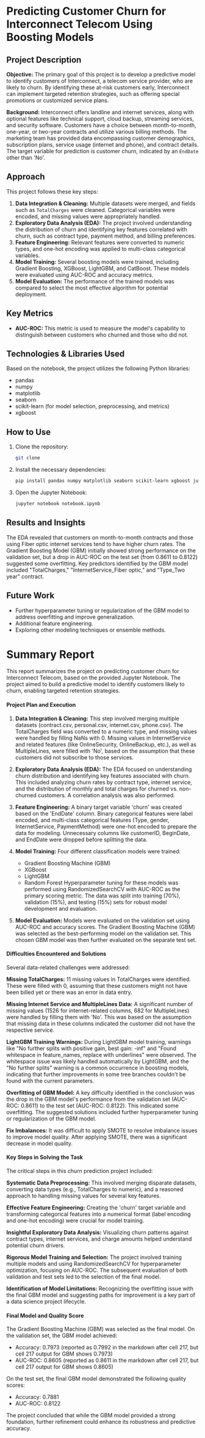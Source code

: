 # Predicting Customer Churn for Interconnect Telecom Using Boosting Models

## Project Description

**Objective:**
The primary goal of this project is to develop a predictive model to identify customers of Interconnect, a telecom service provider, who are likely to churn. By identifying these at-risk customers early, Interconnect can implement targeted retention strategies, such as offering special promotions or customized service plans.

**Background:**
Interconnect offers landline and internet services, along with optional features like technical support, cloud backup, streaming services, and security software. Customers have a choice between month-to-month, one-year, or two-year contracts and utilize various billing methods. The marketing team has provided data encompassing customer demographics, subscription plans, service usage (internet and phone), and contract details. The target variable for prediction is customer churn, indicated by an `EndDate` other than 'No'.

## Approach

This project follows these key steps:

1.  **Data Integration & Cleaning:** Multiple datasets were merged, and fields such as `TotalCharges` were cleaned. Categorical variables were encoded, and missing values were appropriately handled.
2.  **Exploratory Data Analysis (EDA):** The project involved understanding the distribution of churn and identifying key features correlated with churn, such as contract type, payment method, and billing preferences.
3.  **Feature Engineering:** Relevant features were converted to numeric types, and one-hot encoding was applied to multi-class categorical variables.
4.  **Model Training:** Several boosting models were trained, including Gradient Boosting, XGBoost, LightGBM, and CatBoost. These models were evaluated using AUC-ROC and accuracy metrics.
5.  **Model Evaluation:** The performance of the trained models was compared to select the most effective algorithm for potential deployment.

## Key Metrics

* **AUC-ROC:** This metric is used to measure the model's capability to distinguish between customers who churned and those who did not.

## Technologies & Libraries Used

Based on the notebook, the project utilizes the following Python libraries:

* pandas
* numpy
* matplotlib
* seaborn
* scikit-learn (for model selection, preprocessing, and metrics)
* xgboost

## How to Use

1.  Clone the repository:
    ```bash
    git clone 
    ```
3.  Install the necessary dependencies:
    ```bash
    pip install pandas numpy matplotlib seaborn scikit-learn xgboost jupyter
    ```
4.  Open the Jupyter Notebook:
    ```bash
    jupyter notebook notebook.ipynb
    ```

## Results and Insights

The EDA revealed that customers on month-to-month contracts and those using Fiber optic internet services tend to have higher churn rates. The Gradient Boosting Model (GBM) initially showed strong performance on the validation set, but a drop in AUC-ROC on the test set (from 0.8611 to 0.8122) suggested some overfitting. Key predictors identified by the GBM model included "TotalCharges," "InternetService_Fiber optic," and "Type_Two year" contract.

## Future Work

* Further hyperparameter tuning or regularization of the GBM model to address overfitting and improve generalization.
* Additional feature engineering.
* Exploring other modeling techniques or ensemble methods.

 
 # Summary Report

This report summarizes the project on predicting customer churn for Interconnect Telecom, based on the provided Jupyter Notebook. The project aimed to build a predictive model to identify customers likely to churn, enabling targeted retention strategies.

#### Project Plan and Execution

1. **Data Integration & Cleaning:** This step involved merging multiple datasets (contract.csv, personal.csv, internet.csv, phone.csv). The TotalCharges field was converted to a numeric type, and missing values were handled by filling NaNs with 0. Missing values in InternetService and related features (like OnlineSecurity, OnlineBackup, etc.), as well as MultipleLines, were filled with 'No', based on the assumption that these customers did not subscribe to those services.

2. **Exploratory Data Analysis (EDA):** The EDA focused on understanding churn distribution and identifying key features associated with churn. This included analyzing churn rates by contract type, internet service, and the distribution of monthly and total charges for churned vs. non-churned customers. A correlation analysis was also performed.

3. **Feature Engineering:** A binary target variable 'churn' was created based on the 'EndDate' column. Binary categorical features were label encoded, and multi-class categorical features (Type, gender, InternetService, PaymentMethod) were one-hot encoded to prepare the data for modeling. Unnecessary columns like customerID, BeginDate, and EndDate were dropped before splitting the data.

4. **Model Training:** Four different classification models were trained:
   * Gradient Boosting Machine (GBM)
   * XGBoost
   * LightGBM
   * Random Forest Hyperparameter tuning for these models was performed using RandomizedSearchCV with AUC-ROC as the primary scoring metric. The data was split into training (70%), validation (15%), and testing (15%) sets for robust model development and evaluation.

7. **Model Evaluation:** Models were evaluated on the validation set using AUC-ROC and accuracy scores. The Gradient Boosting Machine (GBM) was selected as the best-performing model on the validation set. This chosen GBM model was then further evaluated on the separate test set.

#### Difficulties Encountered and Solutions
Several data-related challenges were addressed:

**Missing TotalCharges:** 11 missing values in TotalCharges were identified. These were filled with 0, assuming that these customers might not have been billed yet or there was an error in data entry.

**Missing Internet Service and MultipleLines Data:** A significant number of missing values (1526 for internet-related columns, 682 for MultipleLines) were handled by filling them with 'No'. This was based on the assumption that missing data in these columns indicated the customer did not have the respective service.

**LightGBM Training Warnings:** During LightGBM model training, warnings like "No further splits with positive gain, best gain: -inf" and "Found whitespace in feature_names, replace with underlines" were observed. The whitespace issue was likely handled automatically by LightGBM, and the "No further splits" warning is a common occurrence in boosting models, indicating that further improvements in some tree branches couldn't be found with the current parameters.

**Overfitting of GBM Model:** A key difficulty identified in the conclusion was the drop in the GBM model's performance from the validation set (AUC-ROC: 0.8611) to the test set (AUC-ROC: 0.8122). This indicated some overfitting. The suggested solutions included further hyperparameter tuning or regularization of the GBM model.

**Fix Imbalances:** It was difficult to apply SMOTE to resolve imbalance issues to improve model quality. After applying SMOTE, there was a significant decrease in model quality.

#### Key Steps in Solving the Task

The critical steps in this churn prediction project included:

**Systematic Data Preprocessing:** This involved merging disparate datasets, converting data types (e.g., TotalCharges to numeric), and a reasoned approach to handling missing values for several key features.

**Effective Feature Engineering:** Creating the 'churn' target variable and transforming categorical features into a numerical format (label encoding and one-hot encoding) were crucial for model training.

**Insightful Exploratory Data Analysis:** Visualizing churn patterns against contract types, internet services, and charge amounts helped understand potential churn drivers.

**Rigorous Model Training and Selection:** The project involved training multiple models and using RandomizedSearchCV for hyperparameter optimization, focusing on AUC-ROC. The subsequent evaluation of both validation and test sets led to the selection of the final model.

**Identification of Model Limitations:** Recognizing the overfitting issue with the final GBM model and suggesting paths for improvement is a key part of a data science project lifecycle.

#### Final Model and Quality Score

The Gradient Boosting Machine (GBM) was selected as the final model.
On the validation set, the GBM model achieved:
* Accuracy: 0.7973 (reported as 0.7992 in the markdown after cell 217, but cell 217 output for GBM shows 0.7973)
* AUC-ROC: 0.8605 (reported as 0.8611 in the markdown after cell 217, but cell 217 output for GBM shows 0.8605)

On the test set, the final GBM model demonstrated the following quality scores:
* Accuracy: 0.7881
* AUC-ROC: 0.8122

The project concluded that while the GBM model provided a strong foundation, further refinement could enhance its robustness and predictive accuracy.
    
